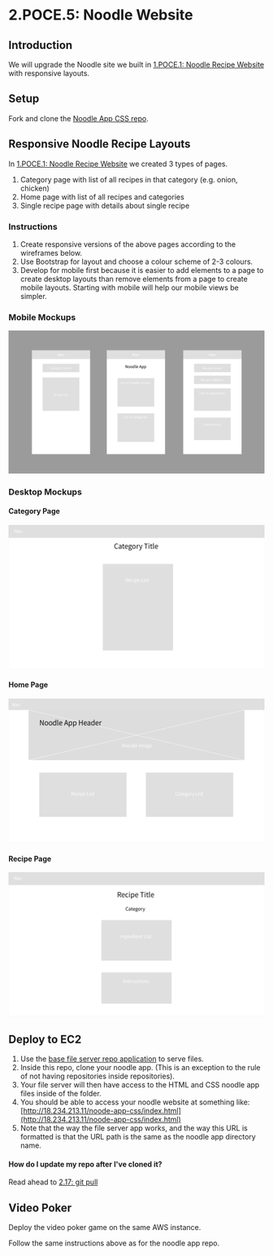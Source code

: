 # 2.POCE.5: Noodle Website

## Introduction

We will upgrade the Noodle site we built in [1.POCE.1: Noodle Recipe Website](../../1-frontend-basics/1.poce-post-class-exercises/1.poce.1-noodles.md) with responsive layouts.

## Setup

Fork and clone the [Noodle App CSS repo](https://github.com/rocketacademy/noodle-app-css).

## Responsive Noodle Recipe Layouts

In [1.POCE.1: Noodle Recipe Website](../../1-frontend-basics/1.poce-post-class-exercises/1.poce.1-noodles.md) we created 3 types of pages.

1. Category page with list of all recipes in that category \(e.g. onion, chicken\)
2. Home page with list of all recipes and categories
3. Single recipe page with details about single recipe

### Instructions

1. Create responsive versions of the above pages according to the wireframes below.
2. Use Bootstrap for layout and choose a colour scheme of 2-3 colours.
3. Develop for mobile first because it is easier to add elements to a page to create desktop layouts than remove elements from a page to create mobile layouts. Starting with mobile will help our mobile views be simpler.

### Mobile Mockups

![From left to right: 1\) Category Recipe List Page, 2\) Home Page, 3\) Recipe Page.](../../.gitbook/assets/screen-shot-2020-11-08-at-11.56.38-pm.png)

### Desktop Mockups

#### Category Page

![1\) Category Recipe List Page](../../.gitbook/assets/noodle_app_desktop-2.png)

#### Home Page

![2\) Home Page](../../.gitbook/assets/noodle_app_desktop-3.png)

#### Recipe Page

![3\) Recipe Page](../../.gitbook/assets/noodle_app_desktop.png)

## Deploy to EC2

1. Use the [base file server repo application](https://github.com/rocketacademy/file-server-example-bootcamp) to serve files.
2. Inside this repo, clone your noodle app. \(This is an exception to the rule of not having repositories inside repositories\).
3. Your file server will then have access to the HTML and CSS noodle app files inside of the folder.
4. You should be able to access your noodle website at something like: [http://18.234.213.11/noode-app-css/index.html](http://18.234.213.11/noode-app-css/index.html)
5. Note that the way the file server app works, and the way this URL is formatted is that the URL path is the same as the noodle app directory name.

#### How do I update my repo after I've cloned it?

Read ahead to [2.17: git pull](../2.17-git-pull.md)

## Video Poker

Deploy the video poker game on the same AWS instance.

Follow the same instructions above as for the noodle app repo.

